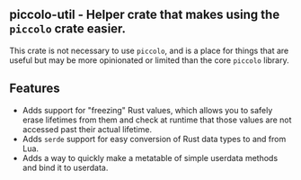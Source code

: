 ## piccolo-util - Helper crate that makes using the `piccolo` crate easier.

This crate is not necessary to use `piccolo`, and is a place for things that are
useful but may be more opinionated or limited than the core `piccolo` library.

## Features

* Adds support for "freezing" Rust values, which allows you to safely erase
  lifetimes from them and check at runtime that those values are not accessed
  past their actual lifetime.
* Adds `serde` support for easy conversion of Rust data types to and from Lua.
* Adds a way to quickly make a metatable of simple userdata methods and bind it
  to userdata.
